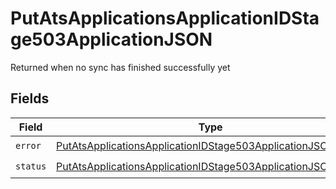 # PutAtsApplicationsApplicationIDStage503ApplicationJSON

Returned when no sync has finished successfully yet


## Fields

| Field                                                                                                                                                   | Type                                                                                                                                                    | Required                                                                                                                                                | Description                                                                                                                                             |
| ------------------------------------------------------------------------------------------------------------------------------------------------------- | ------------------------------------------------------------------------------------------------------------------------------------------------------- | ------------------------------------------------------------------------------------------------------------------------------------------------------- | ------------------------------------------------------------------------------------------------------------------------------------------------------- |
| `error`                                                                                                                                                 | [PutAtsApplicationsApplicationIDStage503ApplicationJSONError](../../models/operations/putatsapplicationsapplicationidstage503applicationjsonerror.md)   | :heavy_check_mark:                                                                                                                                      | N/A                                                                                                                                                     |
| `status`                                                                                                                                                | [PutAtsApplicationsApplicationIDStage503ApplicationJSONStatus](../../models/operations/putatsapplicationsapplicationidstage503applicationjsonstatus.md) | :heavy_check_mark:                                                                                                                                      | N/A                                                                                                                                                     |
